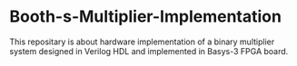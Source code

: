 # Booth-s-Multiplier-Implementation
This repositary is about hardware implementation of a binary multiplier system designed in Verilog HDL and implemented in Basys-3 FPGA board.
